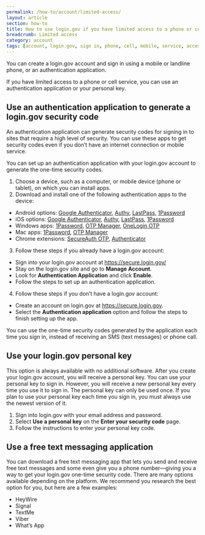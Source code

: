 ```yaml
---
permalink: /how-to/account/limited-access/
layout: article
section: how-to
title: How to use login.gov if you have limited access to a phone or cell service
breadcrumb: Limited access
category: account
tags: [account, login.gov, sign in, phone, cell, mobile, service, access, limited, support-update-account]
---
```


You can create a login.gov account and sign in using a mobile or landline phone, or an authentication application.

If you have limited access to a phone or cell service, you can use an authentication application or your personal key.

## Use an authentication application to generate a login.gov security code

An authentication application can generate security codes for signing in to sites that require a high level of security. You can use these apps to get security codes even if you don’t have an internet connection or mobile service. 

You can set up an authentication application with your login.gov account to generate the one-time security codes.

1. Choose a device, such as a computer, or mobile device (phone or tablet), on which you can install apps.
2. Download and install one of the following authentication apps to the device:
  *	Android options: [Google Authenticator](https://play.google.com/store/apps/details?id=com.google.android.apps.authenticator2&hl=en), [Authy](https://authy.com/), [LastPass](https://lastpass.com/), [1Password](https://1password.com/)
  * iOS options: [Google Authenticator](https://play.google.com/store/apps/details?id=com.google.android.apps.authenticator2&hl=en), [Authy](https://authy.com/), [LastPass](https://lastpass.com/), [1Password](https://1password.com/)
  * Windows apps: [1Password](https://1password.com/), [OTP Manager](https://www.microsoft.com/en-us/p/otp-manager/9nblggh6hngn), [OneLogin OTP](https://onelogin.service-now.com/support?id=csm_index)
  * Mac apps: [1Password](https://1password.com/), [OTP Manager](https://www.microsoft.com/en-us/p/otp-manager/9nblggh6hngn)
  * Chrome extensions: [SecureAuth OTP](https://chrome.google.com/webstore/detail/secureauth-otp/cjpfiickajaodicfcmkfgdicnlhaompc?hl=en-US), [Authenticator](https://chrome.google.com/webstore/detail/authenticator/bhghoamapcdpbohphigoooaddinpkbai?hl=en)
3. Follow these steps if you already have a login.gov account:
 - Sign into your login.gov account at <a href="https://secure.login.gov/">https://secure.login.gov/</a>
 - Stay on the login.gov site and go to **Manage Account**.
 - Look for **Authentication Application** and click **Enable**.
 - Follow the steps to set up an authentication application.
4. Follow these steps if you don’t have a login.gov account:
 - Create an account on login.gov at https://secure.login.gov.
 - Select the **Authentication application** option and follow the steps to finish setting up the app.

You can use the one-time security codes generated by the application each time you sign in, instead of receiving an SMS (text messages) or phone call.

## Use your login.gov personal key

This option is always available with no additional software. After you create your login.gov account, you will receive a personal key. You can use your personal key to sign in.  However, you will receive a new personal key every time you use it to sign in. The personal key can only be used once. If you plan to use your personal key each time you sign in, you must always use the newest version of it.

1.	Sign into login.gov with your email address and password.
2.	Select **Use a personal key** on the **Enter your security code** page.
3.	Follow the instructions to enter your personal key code.

## Use a free text messaging application
You can download a free text messaging app that lets you send and receive free text messages and some even give you a phone number—giving you a way to get your login.gov one-time security code.  There are many options available depending on the platform. We recommend you research the best option for you, but here are a few examples:

* HeyWire
* Signal
* TextMe
* Viber
* What’s App

